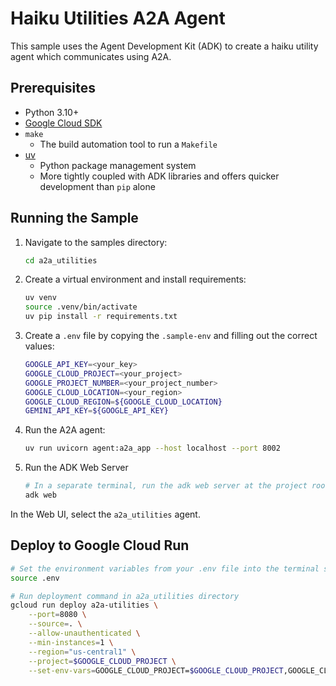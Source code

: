 # Haiku Utilities A2A Agent

This sample uses the Agent Development Kit (ADK) to create a haiku utility agent which communicates using A2A.

## Prerequisites

- Python 3.10+
- [Google Cloud SDK](https://cloud.google.com/sdk/docs/install)
- `make`
    - The build automation tool to run a `Makefile`
- [uv](https://docs.astral.sh/uv/getting-started/installation/)
    - Python package management system
    - More tightly coupled with ADK libraries and offers quicker development than `pip` alone

## Running the Sample

1. Navigate to the samples directory:

    ```bash
    cd a2a_utilities
    ```

2. Create a virtual environment and install requirements:

    ```bash
    uv venv
    source .venv/bin/activate
    uv pip install -r requirements.txt
    ```

3. Create a `.env` file by copying the `.sample-env` and filling out the correct values:

    ```bash
    GOOGLE_API_KEY=<your_key>
    GOOGLE_CLOUD_PROJECT=<your_project>
    GOOGLE_PROJECT_NUMBER=<your_project_number>
    GOOGLE_CLOUD_LOCATION=<your_region>
    GOOGLE_CLOUD_REGION=${GOOGLE_CLOUD_LOCATION}
    GEMINI_API_KEY=${GOOGLE_API_KEY}
    ```

4. Run the A2A agent:

    ```bash
    uv run uvicorn agent:a2a_app --host localhost --port 8002
    ```

5. Run the ADK Web Server

    ```bash
    # In a separate terminal, run the adk web server at the project root
    adk web
    ```

  In the Web UI, select the `a2a_utilities` agent.

## Deploy to Google Cloud Run

```sh
# Set the environment variables from your .env file into the terminal session
source .env

# Run deployment command in a2a_utilities directory
gcloud run deploy a2a-utilities \
    --port=8080 \
    --source=. \
    --allow-unauthenticated \
    --min-instances=1 \
    --region="us-central1" \
    --project=$GOOGLE_CLOUD_PROJECT \
    --set-env-vars=GOOGLE_CLOUD_PROJECT=$GOOGLE_CLOUD_PROJECT,GOOGLE_CLOUD_LOCATION=$GOOGLE_CLOUD_LOCATION,GOOGLE_GENAI_USE_VERTEXAI=true,GOOGLE_PROJECT_NUMBER=$GOOGLE_PROJECT_NUMBER
```
